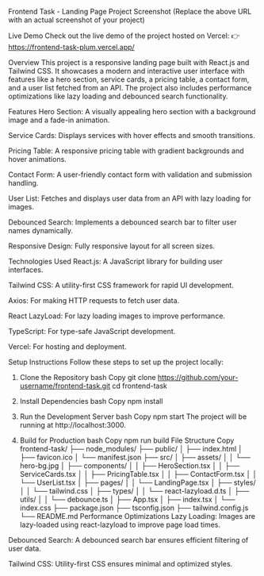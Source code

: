 Frontend Task - Landing Page
Project Screenshot
(Replace the above URL with an actual screenshot of your project)

Live Demo
Check out the live demo of the project hosted on Vercel:
👉 https://frontend-task-plum.vercel.app/

Overview
This project is a responsive landing page built with React.js and Tailwind CSS. It showcases a modern and interactive user interface with features like a hero section, service cards, a pricing table, a contact form, and a user list fetched from an API. The project also includes performance optimizations like lazy loading and debounced search functionality.

Features
Hero Section: A visually appealing hero section with a background image and a fade-in animation.

Service Cards: Displays services with hover effects and smooth transitions.

Pricing Table: A responsive pricing table with gradient backgrounds and hover animations.

Contact Form: A user-friendly contact form with validation and submission handling.

User List: Fetches and displays user data from an API with lazy loading for images.

Debounced Search: Implements a debounced search bar to filter user names dynamically.

Responsive Design: Fully responsive layout for all screen sizes.

Technologies Used
React.js: A JavaScript library for building user interfaces.

Tailwind CSS: A utility-first CSS framework for rapid UI development.

Axios: For making HTTP requests to fetch user data.

React LazyLoad: For lazy loading images to improve performance.

TypeScript: For type-safe JavaScript development.

Vercel: For hosting and deployment.

Setup Instructions
Follow these steps to set up the project locally:

1. Clone the Repository
bash
Copy
git clone https://github.com/your-username/frontend-task.git
cd frontend-task
2. Install Dependencies
bash
Copy
npm install
3. Run the Development Server
bash
Copy
npm start
The project will be running at http://localhost:3000.

4. Build for Production
bash
Copy
npm run build
File Structure
Copy
frontend-task/
├── node_modules/
├── public/
│   ├── index.html
│   ├── favicon.ico
│   └── manifest.json
├── src/
│   ├── assets/
│   │   └── hero-bg.jpg
│   ├── components/
│   │   ├── HeroSection.tsx
│   │   ├── ServiceCards.tsx
│   │   ├── PricingTable.tsx
│   │   ├── ContactForm.tsx
│   │   └── UserList.tsx
│   ├── pages/
│   │   └── LandingPage.tsx
│   ├── styles/
│   │   └── tailwind.css
│   ├── types/
│   │   └── react-lazyload.d.ts
│   ├── utils/
│   │   └── debounce.ts
│   ├── App.tsx
│   ├── index.tsx
│   └── index.css
├── package.json
├── tsconfig.json
├── tailwind.config.js
└── README.md
Performance Optimizations
Lazy Loading: Images are lazy-loaded using react-lazyload to improve page load times.

Debounced Search: A debounced search bar ensures efficient filtering of user data.

Tailwind CSS: Utility-first CSS ensures minimal and optimized styles.

